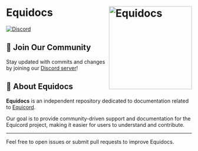 # Equidocs [<img src="https://cdn.nest.rip/uploads/517de197-4d7c-4d91-9983-099d8999bf4b.png" width="225" align="right" alt="Equidocs">](https://github.com/Equicord/Equidocs)

[![Discord](https://img.shields.io/discord/1207691698386501634.svg?color=768AD4&label=Discord&logo=discord&logoColor=white)](https://discord.gg/5Xh2W87egW)  

## 📢 Join Our Community  

Stay updated with commits and changes by joining our [Discord server](https://discord.gg/5Xh2W87egW)!  

## 📖 About Equidocs  

**Equidocs** is an independent repository dedicated to documentation related to [Equicord](https://github.com/Equicord/Equicord).  

Our goal is to provide community-driven support and documentation for the Equicord project, making it easier for users to understand and contribute.  

---

Feel free to open issues or submit pull requests to improve Equidocs.
